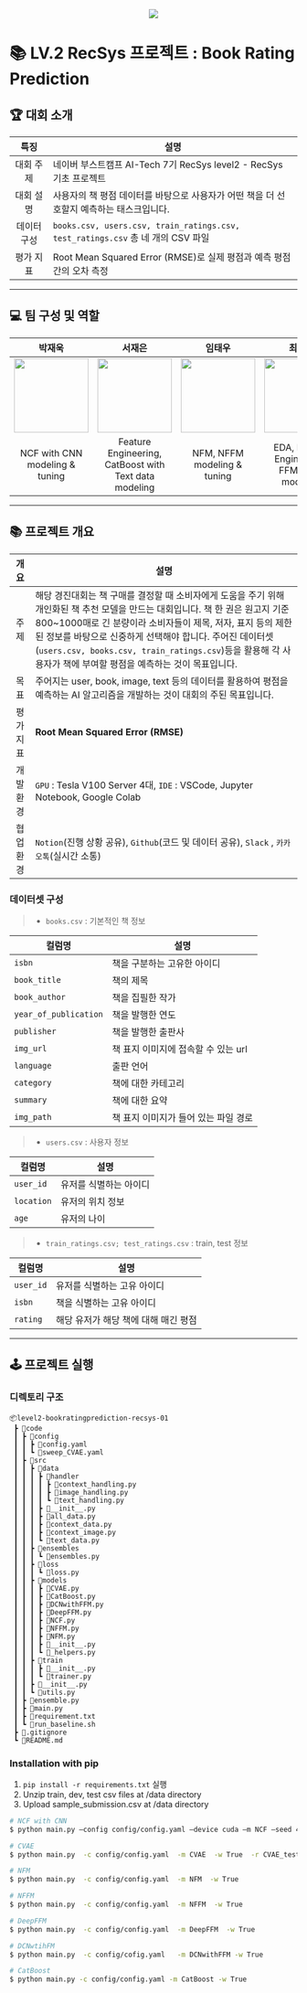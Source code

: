 <div align='center'>
<p align='center'>
    <img src="https://capsule-render.vercel.app/api?type=waving&color=ece700&height=250&section=header&text=Rec%20N%20Roll&fontSize=80&animation=fadeIn&fontAlignY=38&desc=Lv2%20Project&descAlignY=51&descAlign=80"/>
</p>
</div>

# 📚 LV.2 RecSys 프로젝트 : Book Rating Prediction


## 🏆 대회 소개
| 특징 | 설명 |
|:---:|---|
| 대회 주제 | 네이버 부스트캠프 AI-Tech 7기 RecSys level2 - RecSys 기초 프로젝트|
| 대회 설명 | 사용자의 책 평점 데이터를 바탕으로 사용자가 어떤 책을 더 선호할지 예측하는 태스크입니다. |
| 데이터 구성 | `books.csv, users.csv, train_ratings.csv, test_ratings.csv` 총 네 개의 CSV 파일 |
| 평가 지표 | Root Mean Squared Error (RMSE)로 실제 평점과 예측 평점 간의 오차 측정 |

---
## 💻 팀 구성 및 역할
| 박재욱 | 서재은 | 임태우 | 최태순 | 허진경 |
|:---:|:---:|:---:|:---:|:---:|
|[<img src="https://github.com/user-attachments/assets/0c4ff6eb-95b0-4ee4-883c-b10c1a42be14" width=130>](https://github.com/park-jaeuk)|[<img src="https://github.com/user-attachments/assets/b6cff4bf-79c8-4946-896a-666dd54c63c7" width=130>](https://github.com/JaeEunSeo)|[<img src="https://github.com/user-attachments/assets/f6572f19-901b-4aea-b1c4-16a62a111e8d" width=130>](https://github.com/Cyberger)|[<img src="https://github.com/user-attachments/assets/a10088ec-29b4-47aa-bf6a-53520b6106ce" width=130>](https://github.com/choitaesoon)|[<img src="https://github.com/user-attachments/assets/7ab5112f-ca4b-4e54-a005-406756262384" width=130>](https://github.com/jinnk0)|
|NCF with CNN modeling & tuning|Feature Engineering, CatBoost with Text data modeling|NFM, NFFM modeling & tuning|EDA, Feature Engineering, FFM+DCN modeling|CVAE modeling & tuning|
---
## 📚 프로젝트 개요
|    개요    | 설명 |
|:---:| --- |
| 주제 | 해당 경진대회는 책 구매를 결정할 때 소비자에게 도움을 주기 위해 개인화된 책 추천 모델을 만드는 대회입니다. 책 한 권은 원고지 기준 800~1000매로 긴 분량이라 소비자들이 제목, 저자, 표지 등의 제한된 정보를 바탕으로 신중하게 선택해야 합니다. 주어진 데이터셋(`users.csv, books.csv, train_ratings.csv`)등을 활용해 각 사용자가 책에 부여할 평점을 예측하는 것이 목표입니다.  |
| 목표 | 주어지는 user, book, image, text 등의 데이터를 활용하여 평점을 예측하는 AI 알고리즘을 개발하는 것이 대회의 주된 목표입니다. |
| 평가 지표 | **Root Mean Squared Error (RMSE)**  |
| 개발 환경 | `GPU` : Tesla V100 Server 4대, `IDE` : VSCode, Jupyter Notebook, Google Colab |
| 협업 환경 | `Notion`(진행 상황 공유), `Github`(코드 및 데이터 공유), `Slack` , `카카오톡`(실시간 소통) |


### 데이터셋 구성
>- `books.csv` : 기본적인 책 정보

| 컬럼명 | 설명 |
| --- | --- |
|`isbn`|책을 구분하는 고유한 아이디|
|`book_title`|책의 제목|
|`book_author`|책을 집필한 작가|
|`year_of_publication`|책을 발행한 연도|
|`publisher`|책을 발행한 출판사|
|`img_url`|책 표지 이미지에 접속할 수 있는 url|
|`language`|출판 언어|
|`category`|책에 대한 카테고리|
|`summary`|책에 대한 요약|
|`img_path`|책 표지 이미지가 들어 있는 파일 경로|

>- `users.csv` : 사용자 정보

| 컬럼명 | 설명 |
| --- | --- |
|`user_id`|유저를 식별하는 아이디|
|`location`|유저의 위치 정보|
|`age`|유저의 나이|

>- `train_ratings.csv; test_ratings.csv` : train, test 정보

| 컬럼명 | 설명 |
| --- | --- |
|`user_id`|유저를 식별하는 고유 아이디|
|`isbn`|책을 식별하는 고유 아이디|
|`rating`|해당 유저가 해당 책에 대해 매긴 평점|




---
## 🕹️ 프로젝트 실행
### 디렉토리 구조

```
📦level2-bookratingprediction-recsys-01
 ┣ 📂code
 ┃ ┣ 📂config
 ┃ ┃ ┣ 📜config.yaml
 ┃ ┃ ┗ 📜sweep_CVAE.yaml
 ┃ ┣ 📂src
 ┃ ┃ ┣ 📂data
 ┃ ┃ ┃ ┣ 📂handler
 ┃ ┃ ┃ ┃ ┣ 📜context_handling.py
 ┃ ┃ ┃ ┃ ┣ 📜image_handling.py
 ┃ ┃ ┃ ┃ ┗ 📜text_handling.py
 ┃ ┃ ┃ ┣ 📜__init__.py
 ┃ ┃ ┃ ┣ 📜all_data.py
 ┃ ┃ ┃ ┣ 📜context_data.py
 ┃ ┃ ┃ ┣ 📜context_image.py
 ┃ ┃ ┃ ┗ 📜text_data.py
 ┃ ┃ ┣ 📂ensembles
 ┃ ┃ ┃ ┗ 📜ensembles.py
 ┃ ┃ ┣ 📂loss
 ┃ ┃ ┃ ┗ 📜loss.py
 ┃ ┃ ┣ 📂models
 ┃ ┃ ┃ ┣ 📜CVAE.py
 ┃ ┃ ┃ ┣ 📜CatBoost.py
 ┃ ┃ ┃ ┣ 📜DCNwithFFM.py
 ┃ ┃ ┃ ┣ 📜DeepFFM.py
 ┃ ┃ ┃ ┣ 📜NCF.py
 ┃ ┃ ┃ ┣ 📜NFFM.py
 ┃ ┃ ┃ ┣ 📜NFM.py
 ┃ ┃ ┃ ┣ 📜__init__.py
 ┃ ┃ ┃ ┗ 📜_helpers.py
 ┃ ┃ ┣ 📂train
 ┃ ┃ ┃ ┣ 📜__init__.py
 ┃ ┃ ┃ ┗ 📜trainer.py
 ┃ ┃ ┣ 📜__init__.py
 ┃ ┃ ┗ 📜utils.py
 ┃ ┣ 📜ensemble.py
 ┃ ┣ 📜main.py
 ┃ ┣ 📜requirement.txt
 ┃ ┗ 📜run_baseline.sh
 ┣ 📜.gitignore
 ┗ 📜README.md
```

### Installation with pip
1. `pip install -r requirements.txt` 실행
2. Unzip train, dev, test csv files at /data directory
3. Upload sample_submission.csv at /data directory
```bash
# NCF with CNN
$ python main.py —config config/config.yaml —device cuda —m NCF —seed 42 —metrics "['RMSELoss']" -w True

# CVAE
$ python main.py  -c config/config.yaml  -m CVAE  -w True  -r CVAE_test

# NFM
$ python main.py  -c config/config.yaml  -m NFM  -w True 

# NFFM
$ python main.py  -c config/config.yaml  -m NFFM  -w True 

# DeepFFM
$ python main.py  -c config/config.yaml  -m DeepFFM  -w True

# DCNwtihFM
$ python main.py  -c config/cofig.yaml   -m DCNwithFFM -w True

# CatBoost
$ python main.py -c config/config.yaml -m CatBoost -w True
```

